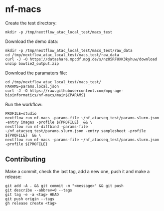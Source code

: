 # nf-macs


Create the test directory:
```
mkdir -p /tmp/nextflow_atac_local_test/macs_test
```

Download the demo data:
```
mkdir -p /tmp/nextflow_atac_local_test/macs_test/raw_data
cd /tmp/nextflow_atac_local_test/macs_test/raw_data
curl -J -O https://datashare.mpcdf.mpg.de/s/nzO5RFUXK3kyhuw/download
unzip bowtie2_output.zip 

```

Download the paramaters file:
```
cd /tmp/nextflow_atac_local_test/macs_test/
PARAMS=params.local.json
curl -J -O https://raw.githubusercontent.com/mpg-age-bioinformatics/nf-macs/main${PARAMS}
```

Run the workflow:

```
PROFILE=studio
nextflow run nf-macs -params-file ~/nf_atacseq_test/params.slurm.json -entry images -profile ${PROFILE}  && \
nextflow run nf-diffbind -params-file ~/nf_atacseq_test/params.slurm.json -entry samplesheet -profile ${PROFILE}  && \
nextflow run nf-macs -params-file ~/nf_atacseq_test/params.slurm.json -profile ${PROFILE}
```

## Contributing

Make a commit, check the last tag, add a new one, push it and make a release:
```
git add -A . && git commit -m "<message>" && git push
git describe --abbrev=0 --tags
git tag -e -a <tag> HEAD
git push origin --tags
gh release create <tag> 
```
